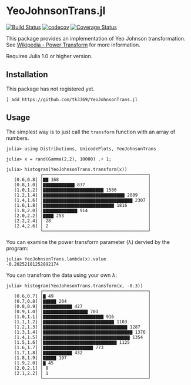 # YeoJohnsonTrans.jl

[![Build Status](https://github.com/tk3369/YeoJohnsonTrans.jl/workflows/CI/badge.svg)](https://github.com/tk3369/YeoJohnsonTrans.jl/actions?query=workflow%3ACI)
[![codecov](https://codecov.io/gh/tk3369/YeoJohnsonTrans.jl/branch/master/graph/badge.svg)](https://codecov.io/gh/tk3369/YeoJohnsonTrans.jl)
[![Coverage Status](https://coveralls.io/repos/github/tk3369/YeoJohnsonTrans.jl/badge.svg?branch=master)](https://coveralls.io/github/tk3369/YeoJohnsonTrans.jl?branch=master)

This package provides an implementation of Yeo Johnson transformation.
See [Wikipedia - Power Transform](https://en.wikipedia.org/wiki/Power_transform)
for more information.

Requires Julia 1.0 or higher version.

## Installation

This package has not registered yet.

```
] add https://github.com/tk3369/YeoJohnsonTrans.jl
```

## Usage

The simplest way is to just call the `transform` function with an array of numbers.

```
julia> using Distributions, UnicodePlots, YeoJohnsonTrans

julia> x = rand(Gamma(2,2), 10000) .+ 1;

julia> histogram(YeoJohnsonTrans.transform(x))
             ┌────────────────────────────────────────┐
   (0.6,0.8] │▇▇ 168                                  │
   (0.8,1.0] │▇▇▇▇▇▇▇▇▇▇▇▇ 837                        │
   (1.0,1.2] │▇▇▇▇▇▇▇▇▇▇▇▇▇▇▇▇▇▇▇▇▇▇▇ 1586            │
   (1.2,1.4] │▇▇▇▇▇▇▇▇▇▇▇▇▇▇▇▇▇▇▇▇▇▇▇▇▇▇▇▇▇▇▇ 2089    │
   (1.4,1.6] │▇▇▇▇▇▇▇▇▇▇▇▇▇▇▇▇▇▇▇▇▇▇▇▇▇▇▇▇▇▇▇▇▇▇ 2307 │
   (1.6,1.8] │▇▇▇▇▇▇▇▇▇▇▇▇▇▇▇▇▇▇▇▇▇▇▇▇▇▇▇ 1816        │
   (1.8,2.0] │▇▇▇▇▇▇▇▇▇▇▇▇▇ 914                       │
   (2.0,2.2] │▇▇▇▇ 253                                │
   (2.2,2.4] │ 28                                     │
   (2.4,2.6] │ 2                                      │
             └────────────────────────────────────────┘
```

You can examine the power transform parameter (λ) dervied by the program:
```
julia> YeoJohnsonTrans.lambda(x).value
-0.20252181252892174
```

You can transfrom the data using your own λ:
```
julia> histogram(YeoJohnsonTrans.transform(x, -0.3))
             ┌────────────────────────────────────────┐
   (0.6,0.7] │▇ 49                                    │
   (0.7,0.8] │▇▇▇▇▇ 204                               │
   (0.8,0.9] │▇▇▇▇▇▇▇▇▇▇▇ 427                         │
   (0.9,1.0] │▇▇▇▇▇▇▇▇▇▇▇▇▇▇▇▇▇ 703                   │
   (1.0,1.1] │▇▇▇▇▇▇▇▇▇▇▇▇▇▇▇▇▇▇▇▇▇▇▇ 916             │
   (1.1,1.2] │▇▇▇▇▇▇▇▇▇▇▇▇▇▇▇▇▇▇▇▇▇▇▇▇▇▇▇ 1103        │
   (1.2,1.3] │▇▇▇▇▇▇▇▇▇▇▇▇▇▇▇▇▇▇▇▇▇▇▇▇▇▇▇▇▇▇▇▇ 1287   │
   (1.3,1.4] │▇▇▇▇▇▇▇▇▇▇▇▇▇▇▇▇▇▇▇▇▇▇▇▇▇▇▇▇▇▇▇▇▇▇ 1376 │
   (1.4,1.5] │▇▇▇▇▇▇▇▇▇▇▇▇▇▇▇▇▇▇▇▇▇▇▇▇▇▇▇▇▇▇▇▇▇ 1354  │
   (1.5,1.6] │▇▇▇▇▇▇▇▇▇▇▇▇▇▇▇▇▇▇▇▇▇▇▇▇▇▇▇▇ 1125       │
   (1.6,1.7] │▇▇▇▇▇▇▇▇▇▇▇▇▇▇▇▇▇▇▇ 773                 │
   (1.7,1.8] │▇▇▇▇▇▇▇▇▇▇▇ 432                         │
   (1.8,1.9] │▇▇▇▇▇ 197                               │
   (1.9,2.0] │▇ 45                                    │
   (2.0,2.1] │ 8                                      │
   (2.1,2.2] │ 1                                      │
             └────────────────────────────────────────┘
```

